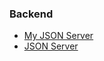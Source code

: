 ### Backend

- [My JSON Server](https://my-json-server.typicode.com)
- [JSON Server](https://github.com/typicode/json-server)
